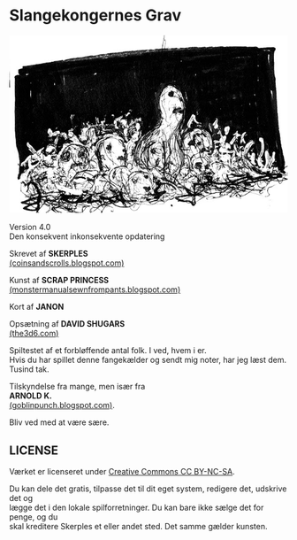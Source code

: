 # Slangekongernes Grav

![Troldegrav](src/images/goblin_pit.jpg)

Version 4.0  
Den konsekvent inkonsekvente opdatering

Skrevet af **SKERPLES**  
[(coinsandscrolls.blogspot.com)](coinsandscrolls.blogspot.com)

Kunst af **SCRAP PRINCESS**  
[(monstermanualsewnfrompants.blogspot.com)](monstermanualsewnfrompants.blogspot.com)

Kort af **JANON**

Opsætning af **DAVID SHUGARS**  
[(the3d6.com)](the3d6.com)

Spiltestet af et forbløffende antal folk. I ved, hvem i er.  
Hvis du har spillet denne fangekælder og sendt mig noter, har jeg læst dem. Tusind tak.

Tilskyndelse fra mange, men især fra  
**ARNOLD K.**  
[(goblinpunch.blogspot.com)](goblinpunch.blogspot.com).

Bliv ved med at være sære.

## LICENSE

Værket er licenseret under [Creative Commons CC BY-NC-SA](https://creativecommons.org/licenses/by-nc-sa/3.0/).

Du kan dele det gratis, tilpasse det til dit eget system, redigere det, udskrive det og  
lægge det i den lokale spilforretninger. Du kan bare ikke sælge det for penge, og du  
skal kreditere Skerples et eller andet sted. Det samme gælder kunsten.
